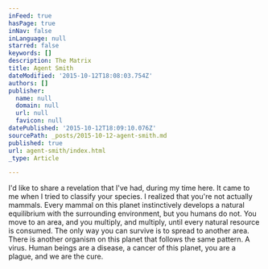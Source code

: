 ```yaml
---
inFeed: true
hasPage: true
inNav: false
inLanguage: null
starred: false
keywords: []
description: The Matrix
title: Agent Smith
dateModified: '2015-10-12T18:08:03.754Z'
authors: []
publisher:
  name: null
  domain: null
  url: null
  favicon: null
datePublished: '2015-10-12T18:09:10.076Z'
sourcePath: _posts/2015-10-12-agent-smith.md
published: true
url: agent-smith/index.html
_type: Article

---
```

I'd like to share a revelation that I've had, during my time here. It came to me when I tried to classify your species. I realized that you're not actually mammals. Every mammal on this planet instinctively develops a natural equilibrium with the surrounding environment, but you humans do not. You move to an area, and you multiply, and multiply, until every natural resource is consumed. The only way you can survive is to spread to another area. There is another organism on this planet that follows the same pattern. A virus. Human beings are a disease, a cancer of this planet, you are a plague, and we are the cure.